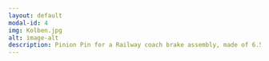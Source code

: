 ```yaml
---
layout: default
modal-id: 4
img: Kolben.jpg
alt: image-alt
description: Pinion Pin for a Railway coach brake assembly, made of 6.5 mm thick material. Being supplied to the Indian Railways.
---
```

